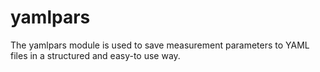# yamlpars
The yamlpars module is used to save measurement parameters to YAML files in a structured and easy-to use way.
